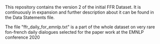 This repository contains the version 2 of the initial FFR Dataset. It is continuously in expansion and further description about it can be found in the Data Statements file.

The file "ffr_daily_for_emnlp.txt" is a part of the whole dataset on very rare fon-french daily dialogues selected for the paper work at the EMNLP conference 2020
